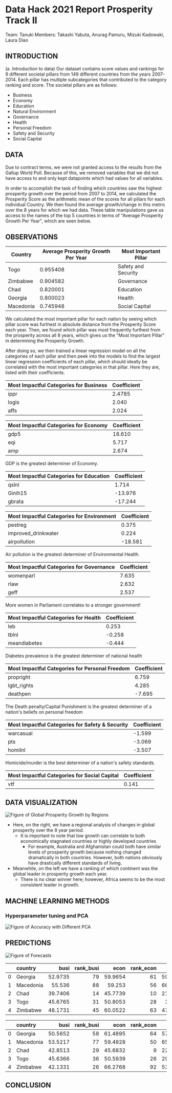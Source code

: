 # Data Hack 2021 Report Prosperity Track II

Team: Tanuki
Members: Takashi Yabuta, Anurag Pamuru, Mizuki Kadowaki, Laura Diao

## INTRODUCTION
(a. Introduction to data)
Our dataset contains score values and rankings for 9 different societal pillars from 149 different countries from the years 2007-2014. Each pillar has multiple subcategories that contributed to the category ranking and score. 
The societal pillars are as follows:

- Business
- Economy
- Education
- Natural Environment
- Governance
- Health
- Personal Freedom
- Safety and Security
- Social Capital 

## DATA

Due to contract terms, we were not granted access to the results from the Gallup World Poll. Because of this, 
we removed variables that we did not have access to and only kept datapoints which had values for all variables.

In order to accomplish the task of finding which countries saw the highest prosperity growth over the period from
2007 to 2014, we calculated the Prosperity Score as the arithmetic mean of the scores for all pillars for each individual Country.
We then found the average growth/change in this metric over the 8 years for which we had data. These table manipulations gave us access
to the names of the top 5 countries in terms of "Average Prosperity Growth Per Year", which are seen below.


## OBSERVATIONS

| Country     | Average Prosperity Growth Per Year  | Most Important Pillar |
|-------------|-------------------------------------|-----------------------|
| Togo        | 0.955408                            | Safety and Security   |
| Zimbabwe    | 0.904582                            | Governance            |
| Chad        | 0.820001                            | Education             |
| Georgia     | 0.800023                            | Health                |
| Macedonia   | 0.745948                            | Social Capital        |

We calculated the most important pillar for each nation by seeing which pillar score was furthest in absolute distance
from the Prosperity Score each year. Then, we found which pillar was most frequently furthest from the prosperity across
all 8 years, which gives us the "Most Important Pillar" in determining the Prosperity Growth.

After doing so, we then trained a linear regression model on all the categories of each pillar and then peek into the 
models to find the largest linear regression coefficients of each pillar, which should ideally be correlated with 
the most important categories in that pillar. Here they are, listed with their coefficients.

| Most Impactful Categories for Business | Coefficient |
|----------------------------------------|-------------|
| ippr                                   | 2.4785      |
| logis                                  | 2.040       |
| affs                                   | 2.024       |

| Most Impactful Categories for Economy | Coefficient |
|---------------------------|-------------|
| gdp5                      | 18.610      |
| eqi                       | 5.717       |
| amp                       | 2.674       |

GDP is the greatest determiner of Economy.

| Most Impactful Categories for Education | Coefficient |
|------------------------------------|-------------|
| qslnl                              | 1.714       |
| Ginih15                            | -13.976     |
| gbrata                             | -17.244     |

| Most Impactful Categories for Environment | Coefficient |
|------------------------------------|-------------|
| pestreg                            | 0.375       |
| improved_drinkwater                | 0.224       |
| airpollution                       | -18.581     |

Air pollution is the greatest determiner of Environmental Health.

| Most Impactful Categories for Governance | Coefficient |
|------------------------------------|-------------|
| womenparl                          | 7.635       |
| rlaw                               | 2.632       |
| geff                               | 2.537       |

More women in Parliament correlates to a stronger government!

| Most Impactful Categories for Health | Coefficient |
|------------------------------------|-------------|
| leb                                | 0.253       |
| tblnl                              | -0.258      |
| meandiabetes                       | -0.444      |

Diabetes prevalence is the greatest determiner of national health

| Most Impactful Categories for Personal Freedom | Coefficient |
|------------------------------------|-------------|
| propright                          | 6.759       |
| lgbt_rights                        | 4.285       |
| deathpen                           | -7.695      |

The Death penalty/Capital Punishment is the greatest determiner of a nation's beliefs on personal freedom

| Most Impactful Categories for Safety & Security | Coefficient |
|------------------------------------|-------------|
| warcasual                          | -1.599      |
| pts                                | -3.069      |
| homilnl                            | -3.507      |

Homicide/murder is the best determiner of a nation's safety standards.

| Most Impactful Categories for Social Capital | Coefficient |
|------------------------------------|-------------|
| vtf                                | 0.141       |

## DATA VISUALIZATION

![Figure of Global Prosperity Growth by Regions](./images/prosperity_map.png "Global Prosperity Growth by Regions")

- Here, on the right, we have a regional analysis of changes in global prosperity over the 8 year period. 
    - It is important to note that low growth can correlate to both economically stagnated countries or highly developed countries
        - For example, Australia and Afghanistan could both have similar levels of prosperity growth because nothing changed dramatically in both countries. However, both nations obviously have drastically different standards of living.
- Meanwhile, on the left we have a ranking of which continent was the global leader in prosperity growth each year.
    - There is no clear winner here; however, Africa seems to be the most consistent leader in growth.

## MACHINE LEARNING METHODS

### Hyperparameter tuning and PCA
![Figure of Accuracy with Different PCA](./images/pca_plot.png)

## PREDICTIONS

![Figure of Forecasts](./images/forecasts.png)

|    | country   |    busi |   rank_busi |    econ |   rank_econ |    educ |   rank_educ |    envi |   rank_envi |    gove |   rank_gove |    heal |   rank_heal |    pers |   rank_pers |    safe |   rank_safe |    soci |   rank_soci |
|---:|:----------|--------:|------------:|--------:|------------:|--------:|------------:|--------:|------------:|--------:|------------:|--------:|------------:|--------:|------------:|--------:|------------:|--------:|------------:|
|  0 | Georgia   | 52.9735 |          79 | 59.9654 |          61 | 59.1949 |          85 | 53.4916 |          28 | 54.0779 |          98 | 65.9174 |          46 | 56.0263 |          71 | 66.28   |          76 | 45.3822 |          48 |
|  1 | Macedonia | 55.536  |          88 | 59.253  |          56 | 66.4805 |         120 | 64.9589 |          94 | 51.2761 |          88 | 72.848  |          84 | 55.64   |          70 | 76.0674 |         114 | 45.0173 |          44 |
|  2 | Chad      | 39.7406 |          14 | 45.7739 |          10 | 21.5546 |           2 | 55.9769 |          44 | 25.3702 |           5 | 47.9827 |           4 | 36.2053 |          16 | 56.4767 |          26 | 39.8931 |          12 |
|  3 | Togo      | 45.6765 |          31 | 50.8053 |          28 | 32.023  |          13 | 58.3408 |          56 | 34.2592 |          19 | 54.1159 |          11 | 54.1778 |          66 | 61.3347 |          49 | 39.3812 |           9 |
|  4 | Zimbabwe  | 48.1731 |          45 | 60.0522 |          63 | 47.0835 |          41 | 53.439  |          27 | 36.7532 |          30 | 68.2035 |          52 | 41.5871 |          30 | 61.4612 |          50 | 46.5467 |          58 |

|    | country   |    busi |   rank_busi |    econ |   rank_econ |    educ |   rank_educ |    envi |   rank_envi |    gove |   rank_gove |    heal |   rank_heal |    pers |   rank_pers |    safe |   rank_safe |    soci |   rank_soci |
|---:|:----------|--------:|------------:|--------:|------------:|--------:|------------:|--------:|------------:|--------:|------------:|--------:|------------:|--------:|------------:|--------:|------------:|--------:|------------:|
|  0 | Georgia   | 50.5652 |          58 | 61.4895 |          64 | 57.6592 |          76 | 51.3529 |          28 | 52.6507 |          87 | 63.3463 |          42 | 57.1895 |          73 | 66.8425 |          74 | 46.5718 |          53 |
|  1 | Macedonia | 53.5217 |          77 | 59.4928 |          50 | 65.5915 |         114 | 57.7827 |          55 | 49.1805 |          75 | 70.7027 |          69 | 56.6112 |          71 | 74.8046 |         112 | 43.1385 |          24 |
|  2 | Chad      | 42.8513 |          29 | 45.6832 |           9 | 22.6597 |           3 | 57.1193 |          50 | 25.9784 |           7 | 49.6053 |           5 | 36.2493 |          20 | 61.3478 |          50 | 40.4285 |          15 |
|  3 | Togo      | 45.6366 |          36 | 50.5939 |          26 | 29.5387 |           9 | 56.0203 |          46 | 30.512  |          17 | 54.501  |          13 | 45.9548 |          40 | 67.8589 |          81 | 41.2209 |          17 |
|  4 | Zimbabwe  | 42.1331 |          26 | 66.2768 |          92 | 53.7926 |          66 | 55.3031 |          39 | 42.7921 |          55 | 73.1755 |          83 | 48.9734 |          50 | 67.7488 |          80 | 57.6737 |         116 |



## CONCLUSION
